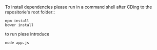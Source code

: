 To install dependencies please run in a command shell after CDing to the repositorie's root folder::

    npm install
    bower install

to run plese introduce

    node app.js
